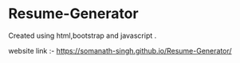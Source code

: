 # Resume-Generator
Created using html,bootstrap and javascript .

website link :-  https://somanath-singh.github.io/Resume-Generator/
